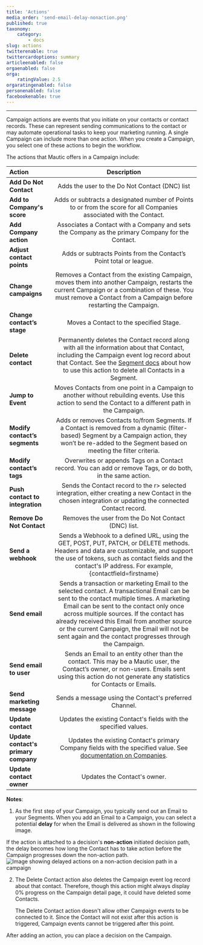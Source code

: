 ```yaml
---
title: 'Actions'
media_order: 'send-email-delay-nonaction.png'
published: true
taxonomy:
    category:
        - docs
slug: actions
twitterenable: true
twittercardoptions: summary
articleenabled: false
orgaenabled: false
orga:
    ratingValue: 2.5
orgaratingenabled: false
personenabled: false
facebookenable: true
---
```


---------------------
Campaign actions are events that you initiate on your contacts or contact records. These can represent sending communications to the contact or may automate operational tasks to keep your marketing running. A single Campaign can include more than one action. When you create a Campaign, you select one of these actions to begin the workflow.

The actions that Mautic offers in a Campaign include:

| Action        | Description  | 
| :------------- | :----------: | 
| **Add Do Not Contact**|Adds the user to the Do Not Contact (DNC) list |
| **Add to Company's score** |Adds or subtracts a designated number of Points to or from the score for all Companies associated with the Contact. |
|**Add Company action**| Associates a Contact with a Company and sets the Company as the primary Company for the Contact.|
|**Adjust contact points**| Adds or subtracts Points from the Contact’s Point total or league.|
|**Change campaigns**| Removes a Contact from the existing Campaign, moves them into another Campaign, restarts the current Campaign or a combination of these. You must remove a Contact from a Campaign before restarting the Campaign.|
|**Change contact’s stage**| Moves a Contact to the specified Stage.|
|**Delete contact**| Permanently deletes the Contact record along with all the information about that Contact, including the Campaign event log record about that Contact. See the [Segment docs][segments] about how to use this action to delete all Contacts in a Segment.|
|**Jump to Event**| Moves Contacts from one point in a Campaign to another without rebuilding events. Use this action to send the Contact to a different path in the Campaign.|
|**Modify contact’s segments**| Adds or removes Contacts to/from Segments. If a Contact is removed from a dynamic (filter-based) Segment by a Campaign action, they won’t be re-added to the Segment based on meeting the filter criteria.|
|**Modify contact’s tags**| Overwrites or appends Tags on a Contact record. You can add or remove Tags, or do both, in the same action.|
|**Push contact to integration**| Sends the Contact record to the r> selected integration, either creating a new Contact in the chosen integration or updating the connected Contact record.|
|**Remove Do Not Contact**| Removes the user from the Do Not Contact (DNC) list.|
|**Send a webhook**| Sends a Webhook to a defined URL, using the GET, POST, PUT, PATCH, or DELETE methods. Headers and data are customizable, and support the use of tokens, such as contact fields and the contact's IP address. For example, {contactfield=firstname}|
|**Send email**| Sends a transaction or marketing Email to the selected contact. A transactional Email can be sent to the contact multiple times. A marketing Email can be sent to the contact only once across multiple sources. If the contact has already received this Email from another source or the current Campaign, the Email will not be sent again and the contact progresses through the Campaign.|
|**Send email to user**| Sends an Email to an entity other than the contact. This may be a Mautic user, the Contact’s owner, or non-users. Emails sent using this action do not generate any statistics for Contacts or Emails.|
|**Send marketing message**| Sends a message using the Contact's preferred Channel.|
|**Update contact**| Updates the existing Contact's fields with the specified values.|
|**Update contact's primary company**| Updates the existing Contact's primary Company fields with the specified value. See [documentation on Companies][companies].|
|**Update contact owner**| Updates the Contact's owner.|


**Notes**:
1.  As the first step of your Campaign, you typically send out an Email to your Segments. When you add an Email to a Campaign, you can select a potential **delay** for when the Email is delivered as shown in the following image.

 If the action is attached to a decision's **non-action** initiated decision path, the delay becomes how long the Contact has to take action before the Campaign progresses down the non-action path. 
![Image showing delayed actions on a non-action decision path in a campaign](send-email-delay-nonaction.png)

2. The Delete Contact action also deletes the Campaign event log record about that contact. Therefore, though this action might always display 0% progress on the Campaign detail page, it could have deleted some Contacts.

   The Delete Contact action doesn't allow other Campaign events to be connected to it. Since the Contact will not exist after this action is triggered, Campaign events cannot be triggered after this point.

After adding an action, you can place a decision on the Campaign.


[segments]: </contacts/manage-segments>
[companies]: <contacts/companies>
